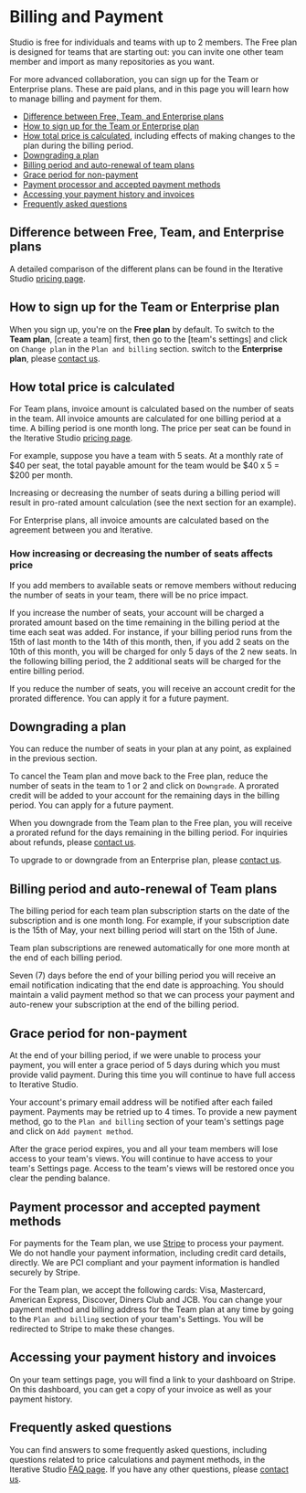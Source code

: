 # Billing and Payment

Studio is free for individuals and teams with up to 2 members. The Free plan is
designed for teams that are starting out: you can invite one other team member
and import as many repositories as you want.

For more advanced collaboration, you can sign up for the Team or Enterprise
plans. These are paid plans, and in this page you will learn how to manage
billing and payment for them.

- [Difference between Free, Team, and Enterprise plans](#difference-between-free-team-and-enterprise-plans)
- [How to sign up for the Team or Enterprise plan](#how-to-sign-up-for-the-team-or-enterprise-plan)
- [How total price is calculated](#how-total-price-is-calculated), including
  effects of making changes to the plan during the billing period.
- [Downgrading a plan](#downgrading-a-plan)
- [Billing period and auto-renewal of team plans](#billing-period-and-auto-renewal-of-team-plans)
- [Grace period for non-payment](#grace-period-for-non-payment)
- [Payment processor and accepted payment methods](#payment-processor-and-accepted-payment-methods)
- [Accessing your payment history and invoices](#accessing-your-payment-history-and-invoices)
- [Frequently asked questions](#frequently-asked-questions)

## Difference between Free, Team, and Enterprise plans

A detailed comparison of the different plans can be found in the Iterative
Studio [pricing page](https://studio.iterative.ai/pricing).

## How to sign up for the Team or Enterprise plan

When you sign up, you're on the **Free plan** by default. To switch to the
**Team plan**, [create a team] first, then go to the [team's settings] and click
on `Change plan` in the `Plan and billing` section. switch to the **Enterprise
plan**, please [contact us].

[contact us]: /doc/studio/troubleshooting#support

## How total price is calculated

For Team plans, invoice amount is calculated based on the number of seats in the
team. All invoice amounts are calculated for one billing period at a time. A
billing period is one month long. The price per seat can be found in the
Iterative Studio [pricing page](https://studio.iterative.ai/pricing).

For example, suppose you have a team with 5 seats. At a monthly rate of $40 per
seat, the total payable amount for the team would be $40 x 5 = $200 per month.

Increasing or decreasing the number of seats during a billing period will result
in pro-rated amount calculation (see the next section for an example).

For Enterprise plans, all invoice amounts are calculated based on the agreement
between you and Iterative.

### How increasing or decreasing the number of seats affects price

If you add members to available seats or remove members without reducing the
number of seats in your team, there will be no price impact.

If you increase the number of seats, your account will be charged a prorated
amount based on the time remaining in the billing period at the time each seat
was added. For instance, if your billing period runs from the 15th of last month
to the 14th of this month, then, if you add 2 seats on the 10th of this month,
you will be charged for only 5 days of the 2 new seats. In the following billing
period, the 2 additional seats will be charged for the entire billing period.

If you reduce the number of seats, you will receive an account credit for the
prorated difference. You can apply it for a future payment.

## Downgrading a plan

You can reduce the number of seats in your plan at any point, as explained in
the previous section.

To cancel the Team plan and move back to the Free plan, reduce the number of
seats in the team to 1 or 2 and click on `Downgrade`. A prorated credit will be
added to your account for the remaining days in the billing period. You can
apply for a future payment.

When you downgrade from the Team plan to the Free plan, you will receive a
prorated refund for the days remaining in the billing period. For inquiries
about refunds, please [contact us].

To upgrade to or downgrade from an Enterprise plan, please [contact us].

## Billing period and auto-renewal of Team plans

The billing period for each team plan subscription starts on the date of the
subscription and is one month long. For example, if your subscription date is
the 15th of May, your next billing period will start on the 15th of June.

Team plan subscriptions are renewed automatically for one more month at the end
of each billing period.

Seven (7) days before the end of your billing period you will receive an email
notification indicating that the end date is approaching. You should maintain a
valid payment method so that we can process your payment and auto-renew your
subscription at the end of the billing period.

## Grace period for non-payment

At the end of your billing period, if we were unable to process your payment,
you will enter a grace period of 5 days during which you must provide valid
payment. During this time you will continue to have full access to Iterative
Studio.

Your account's primary email address will be notified after each failed payment.
Payments may be retried up to 4 times. To provide a new payment method, go to
the `Plan and billing` section of your team's settings page and click on
`Add payment method`.

After the grace period expires, you and all your team members will lose access
to your team's views. You will continue to have access to your team's Settings
page. Access to the team's views will be restored once you clear the pending
balance.

## Payment processor and accepted payment methods

For payments for the Team plan, we use [Stripe](https://stripe.com/) to process
your payment. We do not handle your payment information, including credit card
details, directly. We are PCI compliant and your payment information is handled
securely by Stripe.

For the Team plan, we accept the following cards: Visa, Mastercard, American
Express, Discover, Diners Club and JCB. You can change your payment method and
billing address for the Team plan at any time by going to the `Plan and billing`
section of your team's Settings. You will be redirected to Stripe to make these
changes.

## Accessing your payment history and invoices

On your team settings page, you will find a link to your dashboard on Stripe. On
this dashboard, you can get a copy of your invoice as well as your payment
history.

## Frequently asked questions

You can find answers to some frequently asked questions, including questions
related to price calculations and payment methods, in the Iterative Studio
[FAQ page](https://studio.iterative.ai/faq). If you have any other questions,
please [contact us].
